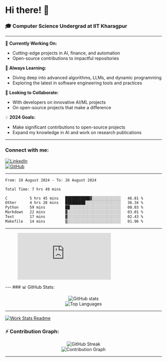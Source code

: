 # Hi there! 👋

### 🎓 Computer Science Undergrad at IIT Kharagpur

---

🔭 **Currently Working On:**  
- Cutting-edge projects in AI, finance, and automation  
- Open-source contributions to impactful repositories

🌱 **Always Learning:**  
- Diving deep into advanced algorithms, LLMs, and dynamic programming  
- Exploring the latest in software engineering tools and practices

👯 **Looking to Collaborate:**  
- With developers on innovative AI/ML projects  
- On open-source projects that make a difference

💡 **2024 Goals:**  
- Make significant contributions to open-source projects  
- Expand my knowledge in AI and work on research publications

---

### Connect with me:

[![LinkedIn](https://img.shields.io/badge/LinkedIn-0077B5?style=for-the-badge&logo=linkedin&logoColor=white)](https://www.linkedin.com/in/sesidadi)  
[![GitHub](https://img.shields.io/badge/GitHub-181717?style=for-the-badge&logo=github&logoColor=white)](https://github.com/sesiii)

---
<!--START_SECTION:waka-->

```txt
From: 19 August 2024 - To: 26 August 2024

Total Time: 7 hrs 49 mins

C          5 hrs 45 mins   ███████████▓░░░░░░░░░░░░░   46.81 %
Other      4 hrs 28 mins   █████████░░░░░░░░░░░░░░░░   36.34 %
Python     59 mins         ██░░░░░░░░░░░░░░░░░░░░░░░   08.03 %
Markdown   22 mins         ▓░░░░░░░░░░░░░░░░░░░░░░░░   03.01 %
Text       17 mins         ▓░░░░░░░░░░░░░░░░░░░░░░░░   02.43 %
Makefile   14 mins         ▒░░░░░░░░░░░░░░░░░░░░░░░░   01.96 %
```

<!--END_SECTION:waka-->
---
<figure><embed src="https://wakatime.com/share/@81d5e6c4-c575-43e6-9a9e-85ed25517f53/42cf003a-18dd-42ef-bded-df01146821f2.svg"></embed></figure>
---
### 📊 GitHub Stats:

<p align="center">
  <img src="https://github-readme-stats.vercel.app/api?username=sesiii&show_icons=true&theme=radical" alt="GitHub stats" />
  <br />
  <img src="https://github-readme-stats.vercel.app/api/top-langs/?username=sesiii&layout=compact&hide_border=true&theme=radical" alt="Top Languages" />
</p>

---
[![Work Stats Readme](https://github.com/sesiii/sesiii/actions/workflows/main.yml/badge.svg)](https://github.com/sesiii/sesiii/actions/workflows/main.yml)

### ⚡ Contribution Graph:

<p align="center">
  <img src="https://github-readme-streak-stats.herokuapp.com/?user=sesiii&theme=radical" alt="GitHub Streak" />
  <br />
  <img src="https://activity-graph.herokuapp.com/graph?username=sesiii&theme=radical" alt="Contribution Graph" />
</p>

---

